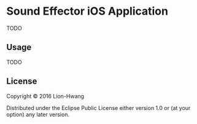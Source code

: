 # Sound Effector iOS Application

TODO

## Usage

TODO

## License

Copyright © 2016 Lion-Hwang

Distributed under the Eclipse Public License either version 1.0 or (at
your option) any later version.
